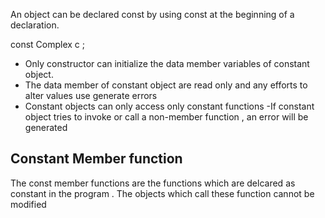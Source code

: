 An object can be declared const by using const at the beginning of a declaration.


const Complex c ; 

- Only constructor can initialize the data member variables of constant object. 
- The data member of constant object are read only and any efforts to alter values use generate errors 
- Constant objects can only access only constant functions 
-If constant object tries to invoke or call a non-member function , an error will be generated 

## Constant Member function 
The const member functions are the functions which are delcared as constant in the program . The objects which call these function cannot be modified 
